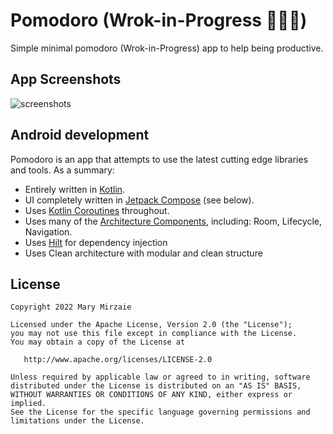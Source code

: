 # Pomodoro (Wrok-in-Progress 👩‍💻🔧️)
Simple minimal pomodoro (Wrok-in-Progress) app to help being productive.

## App Screenshots

![screenshots](https://ibb.co/hfkMBYR)

## Android development 

Pomodoro is an app that attempts to use the latest cutting edge libraries and tools. As a summary:

 * Entirely written in [Kotlin](https://kotlinlang.org/).
 * UI completely written in [Jetpack Compose](https://developer.android.com/jetpack/compose) (see below).
 * Uses [Kotlin Coroutines](https://kotlinlang.org/docs/reference/coroutines/coroutines-guide.html) throughout.
 * Uses many of the [Architecture Components](https://developer.android.com/topic/libraries/architecture/), including: Room, Lifecycle, Navigation.
 * Uses [Hilt](https://dagger.dev/hilt/) for dependency injection
 * Uses Clean architecture with modular and clean structure

## License

```
Copyright 2022 Mary Mirzaie

Licensed under the Apache License, Version 2.0 (the "License");
you may not use this file except in compliance with the License.
You may obtain a copy of the License at

   http://www.apache.org/licenses/LICENSE-2.0

Unless required by applicable law or agreed to in writing, software
distributed under the License is distributed on an "AS IS" BASIS,
WITHOUT WARRANTIES OR CONDITIONS OF ANY KIND, either express or implied.
See the License for the specific language governing permissions and
limitations under the License.
```
